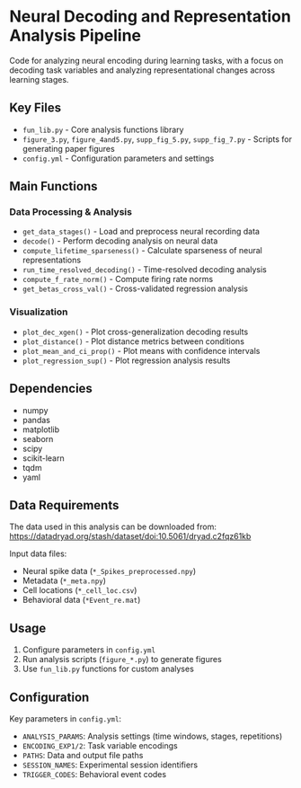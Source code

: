 # Neural Decoding and Representation Analysis Pipeline

Code for analyzing neural encoding during learning tasks, with a focus on decoding task variables and analyzing representational changes across learning stages.

## Key Files

- `fun_lib.py` - Core analysis functions library
- `figure_3.py`, `figure_4and5.py`, `supp_fig_5.py`, `supp_fig_7.py` - Scripts for generating paper figures
- `config.yml` - Configuration parameters and settings

## Main Functions

### Data Processing & Analysis
- `get_data_stages()` - Load and preprocess neural recording data
- `decode()` - Perform decoding analysis on neural data
- `compute_lifetime_sparseness()` - Calculate sparseness of neural representations
- `run_time_resolved_decoding()` - Time-resolved decoding analysis
- `compute_f_rate_norm()` - Compute firing rate norms
- `get_betas_cross_val()` - Cross-validated regression analysis

### Visualization
- `plot_dec_xgen()` - Plot cross-generalization decoding results 
- `plot_distance()` - Plot distance metrics between conditions
- `plot_mean_and_ci_prop()` - Plot means with confidence intervals
- `plot_regression_sup()` - Plot regression analysis results

## Dependencies

- numpy
- pandas 
- matplotlib
- seaborn
- scipy
- scikit-learn
- tqdm
- yaml

## Data Requirements

The data used in this analysis can be downloaded from: https://datadryad.org/stash/dataset/doi:10.5061/dryad.c2fqz61kb

Input data files:
- Neural spike data (`*_Spikes_preprocessed.npy`)
- Metadata (`*_meta.npy`)
- Cell locations (`*_cell_loc.csv`)
- Behavioral data (`*Event_re.mat`)

## Usage

1. Configure parameters in `config.yml`
2. Run analysis scripts (`figure_*.py`) to generate figures
3. Use `fun_lib.py` functions for custom analyses

## Configuration

Key parameters in `config.yml`:
- `ANALYSIS_PARAMS`: Analysis settings (time windows, stages, repetitions)
- `ENCODING_EXP1/2`: Task variable encodings
- `PATHS`: Data and output file paths
- `SESSION_NAMES`: Experimental session identifiers
- `TRIGGER_CODES`: Behavioral event codes
